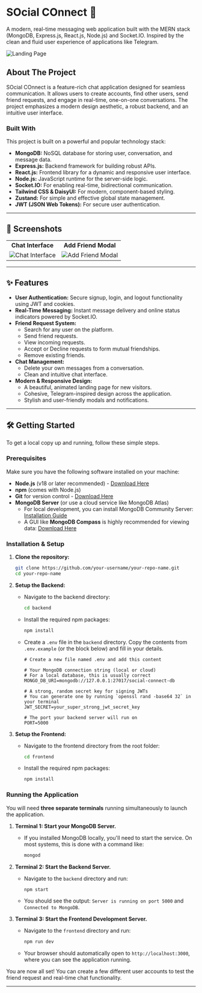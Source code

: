 # SOcial COnnect 🚀

A modern, real-time messaging web application built with the MERN stack (MongoDB, Express.js, React.js, Node.js) and Socket.IO. Inspired by the clean and fluid user experience of applications like Telegram.

![Landing Page](assests/image1.png)

## About The Project

SOcial COnnect is a feature-rich chat application designed for seamless communication. It allows users to create accounts, find other users, send friend requests, and engage in real-time, one-on-one conversations. The project emphasizes a modern design aesthetic, a robust backend, and an intuitive user interface.

### Built With

This project is built on a powerful and popular technology stack:

*   **MongoDB:** NoSQL database for storing user, conversation, and message data.
*   **Express.js:** Backend framework for building robust APIs.
*   **React.js:** Frontend library for a dynamic and responsive user interface.
*   **Node.js:** JavaScript runtime for the server-side logic.
*   **Socket.IO:** For enabling real-time, bidirectional communication.
*   **Tailwind CSS & DaisyUI:** For modern, component-based styling.
*   **Zustand:** For simple and effective global state management.
*   **JWT (JSON Web Tokens):** For secure user authentication.

---

## 📸 Screenshots

<table>
  <tr>
    <td align="center"><strong>Chat Interface</strong></td>
    <td align="center"><strong>Add Friend Modal</strong></td>
  </tr>
  <tr>
    <td><img src="assests/image2.png" alt="Chat Interface"></td>
    <td><img src="assests/image3.png" alt="Add Friend Modal"></td>
  </tr>
</table>

---

## ✨ Features

*   **User Authentication:** Secure signup, login, and logout functionality using JWT and cookies.
*   **Real-Time Messaging:** Instant message delivery and online status indicators powered by Socket.IO.
*   **Friend Request System:**
    *   Search for any user on the platform.
    *   Send friend requests.
    *   View incoming requests.
    *   Accept or Decline requests to form mutual friendships.
    *   Remove existing friends.
*   **Chat Management:**
    *   Delete your own messages from a conversation.
    *   Clean and intuitive chat interface.
*   **Modern & Responsive Design:**
    *   A beautiful, animated landing page for new visitors.
    *   Cohesive, Telegram-inspired design across the application.
    *   Stylish and user-friendly modals and notifications.

---

## 🛠️ Getting Started

To get a local copy up and running, follow these simple steps.

### Prerequisites

Make sure you have the following software installed on your machine:

*   **Node.js** (v18 or later recommended) - [Download Here](https://nodejs.org/)
*   **npm** (comes with Node.js)
*   **Git** for version control - [Download Here](https://git-scm.com/)
*   **MongoDB Server** (or use a cloud service like MongoDB Atlas)
    *   For local development, you can install MongoDB Community Server: [Installation Guide](https://www.mongodb.com/docs/manual/installation/)
    *   A GUI like **MongoDB Compass** is highly recommended for viewing data: [Download Here](https://www.mongodb.com/products/compass)

### Installation & Setup

1.  **Clone the repository:**
    ```bash
    git clone https://github.com/your-username/your-repo-name.git
    cd your-repo-name
    ```

2.  **Setup the Backend:**
    *   Navigate to the backend directory:
        ```bash
        cd backend
        ```
    *   Install the required npm packages:
        ```bash
        npm install
        ```
    *   Create a `.env` file in the `backend` directory. Copy the contents from `.env.example` (or the block below) and fill in your details.
        ```
        # Create a new file named .env and add this content
        
        # Your MongoDB connection string (local or cloud)
        # For a local database, this is usually correct
        MONGO_DB_URI=mongodb://127.0.0.1:27017/social-connect-db

        # A strong, random secret key for signing JWTs
        # You can generate one by running `openssl rand -base64 32` in your terminal
        JWT_SECRET=your_super_strong_jwt_secret_key

        # The port your backend server will run on
        PORT=5000
        ```

3.  **Setup the Frontend:**
    *   Navigate to the frontend directory from the root folder:
        ```bash
        cd frontend
        ```
    *   Install the required npm packages:
        ```bash
        npm install
        ```

### Running the Application

You will need **three separate terminals** running simultaneously to launch the application.

1.  **Terminal 1: Start your MongoDB Server.**
    *   If you installed MongoDB locally, you'll need to start the service. On most systems, this is done with a command like:
        ```bash
        mongod
        ```

2.  **Terminal 2: Start the Backend Server.**
    *   Navigate to the `backend` directory and run:
        ```bash
        npm start
        ```
    *   You should see the output: `Server is running on port 5000` and `Connected to MongoDB`.

3.  **Terminal 3: Start the Frontend Development Server.**
    *   Navigate to the `frontend` directory and run:
        ```bash
        npm run dev
        ```
    *   Your browser should automatically open to `http://localhost:3000`, where you can see the application running.

You are now all set! You can create a few different user accounts to test the friend request and real-time chat functionality.

---
